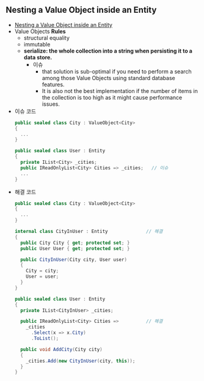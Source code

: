 ## Nesting a Value Object inside an Entity
- [Nesting a Value Object inside an Entity](https://enterprisecraftsmanship.com/posts/nesting-value-object-inside-entity/)
- Value Objects **Rules**
  - structural equality
  - immutable
  - **serialize: the whole collection into a string when persisting it to a data store.**
    - 이슈
      - that solution is sub-optimal if you need to perform a search among those Value Objects using standard database features.
      - It is also not the best implementation if the number of items in the collection is too high as it might cause performance issues.
- 이슈 코드
  ```cs
  public sealed class City : ValueObject<City>
  {
    ...
  }

  public sealed class User : Entity
  {
    private IList<City> _cities;
    public IReadOnlyList<City> Cities => _cities;   // 이슈
    ...
  }
  ```
- 해결 코드
  ```cs
  public sealed class City : ValueObject<City>
  {
    ...
  }

  internal class CityInUser : Entity              // 해결
  {
    public City City { get; protected set; }
    public User User { get; protected set; }

    public CityInUser(City city, User user)
    {
      City = city;
      User = user;
    }
  }

  public sealed class User : Entity
  {
    private IList<CityInUser> _cities;

    public IReadOnlyList<City> Cities =>          // 해결
      _cities
        .Select(x => x.City)
        .ToList();

    public void AddCity(City city)
    {
      _cities.Add(new CityInUser(city, this));
    }
  }
  ```
